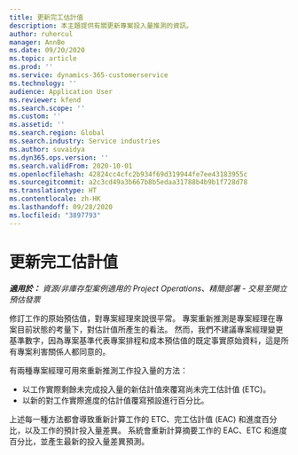 ```yaml
---
title: 更新完工估計值
description: 本主題提供有關更新專案投入量推測的資訊。
author: ruhercul
manager: AnnBe
ms.date: 09/20/2020
ms.topic: article
ms.prod: ''
ms.service: dynamics-365-customerservice
ms.technology: ''
audience: Application User
ms.reviewer: kfend
ms.search.scope: ''
ms.custom: ''
ms.assetid: ''
ms.search.region: Global
ms.search.industry: Service industries
ms.author: suvaidya
ms.dyn365.ops.version: ''
ms.search.validFrom: 2020-10-01
ms.openlocfilehash: 42824cc4cfc2b934f69d319944fe7ee43183955c
ms.sourcegitcommit: a2c3cd49a3b667b8b5edaa31788b4b9b1f728d78
ms.translationtype: HT
ms.contentlocale: zh-HK
ms.lasthandoff: 09/28/2020
ms.locfileid: "3897793"
---
```

# <a name="update-estimate-at-completion"></a>更新完工估計值

_**適用於：** 資源/非庫存型案例適用的 Project Operations、精簡部署 - 交易至開立預估發票_

修訂工作的原始預估值，對專案經理來說很平常。 專案重新推測是專案經理在專案目前狀態的考量下，對估計值所產生的看法。 然而，我們不建議專案經理變更基準數字，因為專案基準代表專案排程和成本預估值的既定事實原始資料，這是所有專案利害關係人都同意的。

有兩種專案經理可用來重新推測工作投入量的方法：

- 以工作實際剩餘未完成投入量的新估計值來覆寫尚未完工估計值 (ETC)。 
- 以新的對工作實際進度的估計值覆寫預設進行百分比。

上述每一種方法都會導致重新計算工作的 ETC、完工估計值 (EAC) 和進度百分比，以及工作的預計投入量差異。 系統會重新計算摘要工作的 EAC、ETC 和進度百分比，並產生最新的投入量差異預測。
